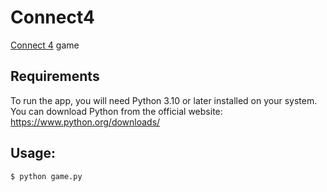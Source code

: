 # Connect4
[Connect 4](https://en.wikipedia.org/wiki/Connect_Four) game

## Requirements

To run the app, you will need Python 3.10 or later installed on your system. You can download Python from the official website: https://www.python.org/downloads/

## Usage:
```bash
$ python game.py
```
